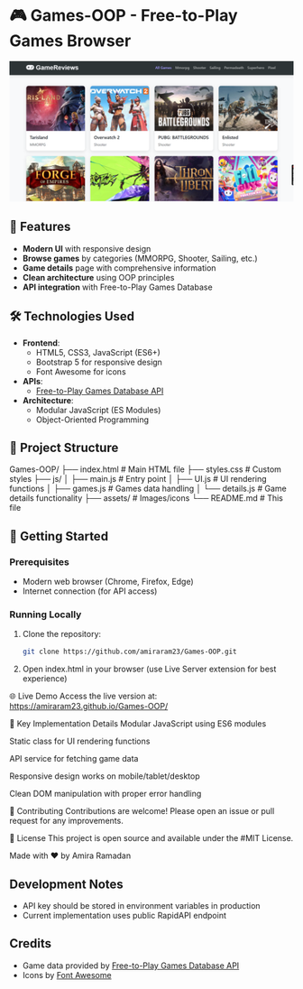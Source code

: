 # 🎮 Games-OOP - Free-to-Play Games Browser

![GameOOP Website Screenshot](/Screenshot.png)

## 🌟 Features

- **Modern UI** with responsive design
- **Browse games** by categories (MMORPG, Shooter, Sailing, etc.)
- **Game details** page with comprehensive information
- **Clean architecture** using OOP principles
- **API integration** with Free-to-Play Games Database

## 🛠️ Technologies Used

- **Frontend**: 
  - HTML5, CSS3, JavaScript (ES6+)
  - Bootstrap 5 for responsive design
  - Font Awesome for icons
- **APIs**:
  - [Free-to-Play Games Database API](https://rapidapi.com/digiwalls/api/free-to-play-games-database)
- **Architecture**:
  - Modular JavaScript (ES Modules)
  - Object-Oriented Programming

## 📂 Project Structure
Games-OOP/
├── index.html # Main HTML file
├── styles.css # Custom styles
├── js/
│ ├── main.js # Entry point
│ ├── UI.js # UI rendering functions
│ ├── games.js # Games data handling
│ └── details.js # Game details functionality
├── assets/ # Images/icons
└── README.md # This file

## 🚀 Getting Started

### Prerequisites
- Modern web browser (Chrome, Firefox, Edge)
- Internet connection (for API access)

### Running Locally
1. Clone the repository:
   ```bash
   git clone https://github.com/amiraram23/Games-OOP.git

2. Open index.html in your browser (use Live Server extension for best experience)

🌐 Live Demo
Access the live version at:
https://amiraram23.github.io/Games-OOP/

📝 Key Implementation Details
Modular JavaScript using ES6 modules

Static class for UI rendering functions

API service for fetching game data

Responsive design works on mobile/tablet/desktop

Clean DOM manipulation with proper error handling

🤝 Contributing
Contributions are welcome! Please open an issue or pull request for any improvements.

📜 License
This project is open source and available under the #MIT License.

Made with ❤️ by Amira Ramadan

## Development Notes
- API key should be stored in environment variables in production
- Current implementation uses public RapidAPI endpoint

## Credits
- Game data provided by [Free-to-Play Games Database API](https://rapidapi.com/digiwalls/api/free-to-play-games-database)
- Icons by [Font Awesome](https://fontawesome.com)
